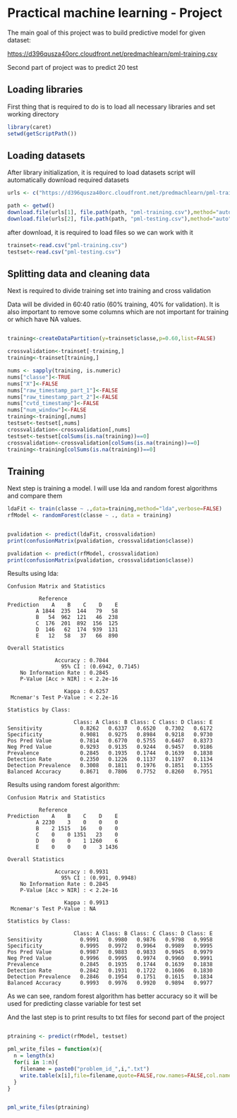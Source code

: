 # Practical machine learning - Project #

The main goal of this project was to build predictive model for given dataset:

https://d396qusza40orc.cloudfront.net/predmachlearn/pml-training.csv

Second part of project was to predict 20 test 

Loading libraries
-----------------

First thing that is required to do is to load all necessary libraries and set working directory
```r
library(caret)
setwd(getScriptPath())
```

Loading datasets
----------------

After library initialization, it is required to load datasets
script will automatically download required datasets
```r
urls <- c("https://d396qusza40orc.cloudfront.net/predmachlearn/pml-training.csv","https://d396qusza40orc.cloudfront.net/predmachlearn/pml-testing.csv")
```

```r
path <- getwd()
download.file(urls[1], file.path(path, "pml-training.csv"),method="auto")
download.file(urls[2], file.path(path, "pml-testing.csv"),method="auto")
```

after download, it is required to load files so we can work with it
```r
trainset<-read.csv("pml-training.csv")
testset<-read.csv("pml-testing.csv")

```

Splitting data and cleaning data
--------------

Next is required to divide training set into training and cross validation

Data will be divided in 60:40 ratio (60% training, 40% for validation). It is also important to remove some columns which are not important for training or which have NA values.

```r

training<-createDataPartition(y=trainset$classe,p=0.60,list=FALSE)

crossvalidation<-trainset[-training,]
training<-trainset[training,]

nums <- sapply(training, is.numeric)
nums["classe"]<-TRUE
nums["X"]<-FALSE
nums["raw_timestamp_part_1"]<-FALSE
nums["raw_timestamp_part_2"]<-FALSE
nums["cvtd_timestamp"]<-FALSE
nums["num_window"]<-FALSE
training<-training[,nums]
testset<-testset[,nums]
crossvalidation<-crossvalidation[,nums]
testset<-testset[colSums(is.na(training))==0]
crossvalidation<-crossvalidation[colSums(is.na(training))==0]
training<-training[colSums(is.na(training))==0]
```

Training
--------

Next step is training a model. I will use lda and random forest algorithms and compare them

```r
ldaFit <- train(classe ~ .,data=training,method="lda",verbose=FALSE)
rfModel <- randomForest(classe ~ ., data = training)
```

```r

pvalidation <- predict(ldaFit, crossvalidation)
print(confusionMatrix(pvalidation, crossvalidation$classe))

pvalidation <- predict(rfModel, crossvalidation)
print(confusionMatrix(pvalidation, crossvalidation$classe))


```
Results using lda:

    Confusion Matrix and Statistics
    
              Reference
    Prediction    A    B    C    D    E
             A 1844  235  144   79   58
             B   54  962  121   46  238
             C  176  201  892  156  125
             D  146   62  174  939  131
             E   12   58   37   66  890
    
    Overall Statistics
                                              
                   Accuracy : 0.7044          
                     95% CI : (0.6942, 0.7145)
        No Information Rate : 0.2845          
        P-Value [Acc > NIR] : < 2.2e-16       
                                              
                      Kappa : 0.6257          
     Mcnemar's Test P-Value : < 2.2e-16       
    
    Statistics by Class:
    
                         Class: A Class: B Class: C Class: D Class: E
    Sensitivity            0.8262   0.6337   0.6520   0.7302   0.6172
    Specificity            0.9081   0.9275   0.8984   0.9218   0.9730
    Pos Pred Value         0.7814   0.6770   0.5755   0.6467   0.8373
    Neg Pred Value         0.9293   0.9135   0.9244   0.9457   0.9186
    Prevalence             0.2845   0.1935   0.1744   0.1639   0.1838
    Detection Rate         0.2350   0.1226   0.1137   0.1197   0.1134
    Detection Prevalence   0.3008   0.1811   0.1976   0.1851   0.1355
    Balanced Accuracy      0.8671   0.7806   0.7752   0.8260   0.7951


Results using random forest algorithm:

    Confusion Matrix and Statistics
    
              Reference
    Prediction    A    B    C    D    E
             A 2230    3    0    0    0
             B    2 1515   16    0    0
             C    0    0 1351   23    0
             D    0    0    1 1260    6
             E    0    0    0    3 1436
    
    Overall Statistics
                                             
                   Accuracy : 0.9931         
                     95% CI : (0.991, 0.9948)
        No Information Rate : 0.2845         
        P-Value [Acc > NIR] : < 2.2e-16      
                                             
                      Kappa : 0.9913         
     Mcnemar's Test P-Value : NA             
    
    Statistics by Class:
    
                         Class: A Class: B Class: C Class: D Class: E
    Sensitivity            0.9991   0.9980   0.9876   0.9798   0.9958
    Specificity            0.9995   0.9972   0.9964   0.9989   0.9995
    Pos Pred Value         0.9987   0.9883   0.9833   0.9945   0.9979
    Neg Pred Value         0.9996   0.9995   0.9974   0.9960   0.9991
    Prevalence             0.2845   0.1935   0.1744   0.1639   0.1838
    Detection Rate         0.2842   0.1931   0.1722   0.1606   0.1830
    Detection Prevalence   0.2846   0.1954   0.1751   0.1615   0.1834
    Balanced Accuracy      0.9993   0.9976   0.9920   0.9894   0.9977

As we can see, random forest algorithm has better accuracy so it will be used for predicting classe variable for test set

And the last step is to print results to txt files for second part of the project



```r

ptraining <- predict(rfModel, testset)

pml_write_files = function(x){
  n = length(x)
  for(i in 1:n){
    filename = paste0("problem_id_",i,".txt")
    write.table(x[i],file=filename,quote=FALSE,row.names=FALSE,col.names=FALSE)
  }
}


pml_write_files(ptraining)

```

